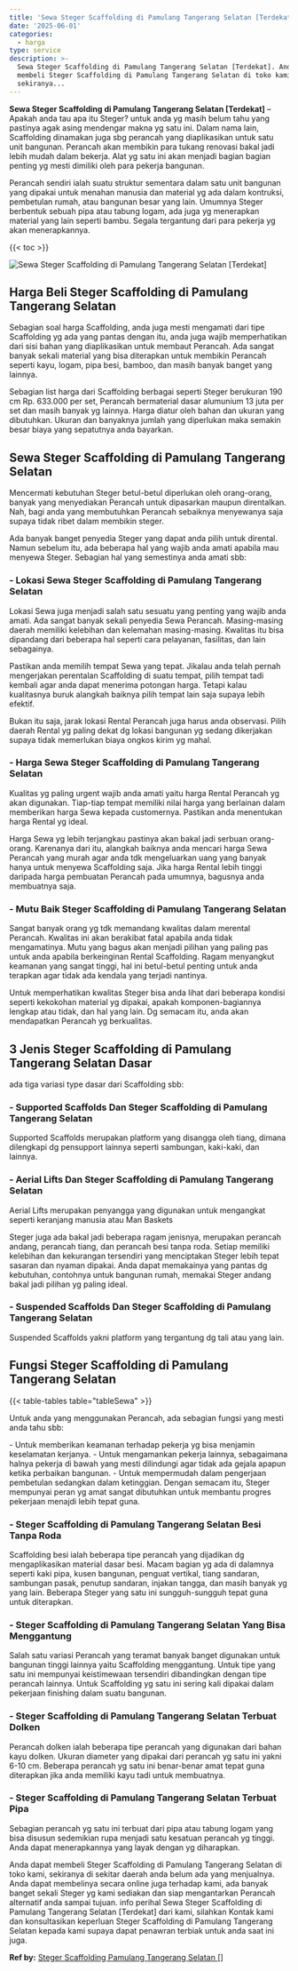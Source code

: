 ```yaml
---
title: 'Sewa Steger Scaffolding di Pamulang Tangerang Selatan [Terdekat]'
date: '2025-06-01'
categories:
  - harga
type: service
description: >-
  Sewa Steger Scaffolding di Pamulang Tangerang Selatan [Terdekat]. Anda dapat
  membeli Steger Scaffolding di Pamulang Tangerang Selatan di toko kami,
  sekiranya...
---
```


**Sewa Steger Scaffolding di Pamulang Tangerang Selatan \[Terdekat\]** – Apakah anda tau apa itu Steger? untuk anda yg masih belum tahu yang pastinya agak asing mendengar makna yg satu ini. Dalam nama lain, Scaffolding dinamakan juga sbg perancah yang diaplikasikan untuk satu unit bangunan. Perancah akan membikin para tukang renovasi bakal jadi lebih mudah dalam bekerja. Alat yg satu ini akan menjadi bagian bagian penting yg mesti dimiliki oleh para pekerja bangunan.

Perancah sendiri ialah suatu struktur sementara dalam satu unit bangunan yang dipakai untuk menahan manusia dan material yg ada dalam kontruksi, pembetulan rumah, atau bangunan besar yang lain. Umumnya Steger berbentuk sebuah pipa atau tabung logam, ada juga yg menerapkan material yang lain seperti bambu. Segala tergantung dari para pekerja yg akan menerapkannya.

{{< toc >}}

![Sewa Steger Scaffolding di Pamulang Tangerang Selatan [Terdekat]](/images/sewa-scaffolding-steger-02.png)

## Harga Beli Steger Scaffolding di Pamulang Tangerang Selatan

Sebagian soal harga Scaffolding, anda juga mesti mengamati dari tipe Scaffolding yg ada yang pantas dengan itu, anda juga wajib memperhatikan dari sisi bahan yang diaplikasikan untuk membaut Perancah. Ada sangat banyak sekali material yang bisa diterapkan untuk membikin Perancah seperti kayu, logam, pipa besi, bamboo, dan masih banyak banget yang lainnya.

Sebagian list harga dari Scaffolding berbagai seperti Steger berukuran 190 cm Rp. 633.000 per set, Perancah bermaterial dasar alumunium 13 juta per set dan masih banyak yg lainnya. Harga diatur oleh bahan dan ukuran yang dibutuhkan. Ukuran dan banyaknya jumlah yang diperlukan maka semakin besar biaya yang sepatutnya anda bayarkan.

## Sewa Steger Scaffolding di Pamulang Tangerang Selatan

Mencermati kebutuhan Steger betul-betul diperlukan oleh orang-orang, banyak yang menyediakan Perancah untuk dipasarkan maupun direntalkan. Nah, bagi anda yang membutuhkan Perancah sebaiknya menyewanya saja supaya tidak ribet dalam membikin steger.

Ada banyak banget penyedia Steger yang dapat anda pilih untuk dirental. Namun sebelum itu, ada beberapa hal yang wajib anda amati apabila mau menyewa Steger. Sebagian hal yang semestinya anda amati sbb:

### \- Lokasi Sewa Steger Scaffolding di Pamulang Tangerang Selatan

Lokasi Sewa juga menjadi salah satu sesuatu yang penting yang wajib anda amati. Ada sangat banyak sekali penyedia Sewa Perancah. Masing-masing daerah memiliki kelebihan dan kelemahan masing-masing. Kwalitas itu bisa dipandang dari beberapa hal seperti cara pelayanan, fasilitas, dan lain sebagainya.

Pastikan anda memilih tempat Sewa yang tepat. Jikalau anda telah pernah mengerjakan perentalan Scaffolding di suatu tempat, pilih tempat tadi kembali agar anda dapat menerima potongan harga. Tetapi kalau kualitasnya buruk alangkah baiknya pilih tempat lain saja supaya lebih efektif.

Bukan itu saja, jarak lokasi Rental Perancah juga harus anda observasi. Pilih daerah Rental yg paling dekat dg lokasi bangunan yg sedang dikerjakan supaya tidak memerlukan biaya ongkos kirim yg mahal.

### \- Harga Sewa Steger Scaffolding di Pamulang Tangerang Selatan

Kualitas yg paling urgent wajib anda amati yaitu harga Rental Perancah yg akan digunakan. Tiap-tiap tempat memiliki nilai harga yang berlainan dalam memberikan harga Sewa kepada customernya. Pastikan anda menentukan harga Rental yg ideal.

Harga Sewa yg lebih terjangkau pastinya akan bakal jadi serbuan orang-orang. Karenanya dari itu, alangkah baiknya anda mencari harga Sewa Perancah yang murah agar anda tdk mengeluarkan uang yang banyak hanya untuk menyewa Scaffolding saja. Jika harga Rental lebih tinggi daripada harga pembuatan Perancah pada umumnya, bagusnya anda membuatnya saja.

### \- Mutu Baik Steger Scaffolding di Pamulang Tangerang Selatan

Sangat banyak orang yg tdk memandang kwalitas dalam merental Perancah. Kwalitas ini akan berakibat fatal apabila anda tidak mengamatinya. Mutu yang bagus akan menjadi pilihan yang paling pas untuk anda apabila berkeinginan Rental Scaffolding. Ragam menyangkut keamanan yang sangat tinggi, hal ini betul-betul penting untuk anda terapkan agar tidak ada kendala yang terjadi nantinya.

Untuk memperhatikan kwalitas Steger bisa anda lihat dari beberapa kondisi seperti kekokohan material yg dipakai, apakah komponen-bagiannya lengkap atau tidak, dan hal yang lain. Dg semacam itu, anda akan mendapatkan Perancah yg berkualitas.

## 3 Jenis Steger Scaffolding di Pamulang Tangerang Selatan Dasar

ada tiga variasi type dasar dari Scaffolding sbb:

### \- Supported Scaffolds Dan Steger Scaffolding di Pamulang Tangerang Selatan

Supported Scaffolds merupakan platform yang disangga oleh tiang, dimana dilengkapi dg pensupport lainnya seperti sambungan, kaki-kaki, dan lainnya.

### \- Aerial Lifts Dan Steger Scaffolding di Pamulang Tangerang Selatan

Aerial Lifts merupakan penyangga yang digunakan untuk mengangkat seperti keranjang manusia atau Man Baskets

Steger juga ada bakal jadi beberapa ragam jenisnya, merupakan perancah andang, perancah tiang, dan perancah besi tanpa roda. Setiap memiliki kelebihan dan kekurangan tersendiri yang menciptakan Steger lebih tepat sasaran dan nyaman dipakai. Anda dapat memakainya yang pantas dg kebutuhan, contohnya untuk bangunan rumah, memakai Steger andang bakal jadi pilihan yg paling ideal.

### \- Suspended Scaffolds Dan Steger Scaffolding di Pamulang Tangerang Selatan

Suspended Scaffolds yakni platform yang tergantung dg tali atau yang lain.

## Fungsi Steger Scaffolding di Pamulang Tangerang Selatan

{{< table-tables table="tableSewa" >}}

Untuk anda yang menggunakan Perancah, ada sebagian fungsi yang mesti anda tahu sbb:

\- Untuk memberikan keamanan terhadap pekerja yg bisa menjamin keselamatan kerjanya. - Untuk mengamankan pekerja lainnya, sebagaimana halnya pekerja di bawah yang mesti dilindungi agar tidak ada gejala apapun ketika perbaikan bangunan. - Untuk mempermudah dalam pengerjaan pembetulan sedangkan dalam ketinggian. Dengan semacam itu, Steger mempunyai peran yg amat sangat dibutuhkan untuk membantu progres pekerjaan menajdi lebih tepat guna.

### \- Steger Scaffolding di Pamulang Tangerang Selatan Besi Tanpa Roda

Scaffolding besi ialah beberapa tipe perancah yang dijadikan dg mengaplikasikan material dasar besi. Macam bagian yg ada di dalamnya seperti kaki pipa, kusen bangunan, penguat vertikal, tiang sandaran, sambungan pasak, penutup sandaran, injakan tangga, dan masih banyak yg yang lain. Beberapa Steger yang satu ini sungguh-sungguh tepat guna untuk diterapkan.

### \- Steger Scaffolding di Pamulang Tangerang Selatan Yang Bisa Menggantung

Salah satu variasi Perancah yang teramat banyak banget digunakan untuk bangunan tinggi lainnya yaitu Scaffolding menggantung. Untuk tipe yang satu ini mempunyai keistimewaan tersendiri dibandingkan dengan tipe perancah lainnya. Untuk Scaffolding yg satu ini sering kali dipakai dalam pekerjaan finishing dalam suatu bangunan.

### \- Steger Scaffolding di Pamulang Tangerang Selatan Terbuat Dolken

Perancah dolken ialah beberapa tipe perancah yang digunakan dari bahan kayu dolken. Ukuran diameter yang dipakai dari perancah yg satu ini yakni 6-10 cm. Beberapa perancah yg satu ini benar-benar amat tepat guna diterapkan jika anda memiliki kayu tadi untuk membuatnya.

### \- Steger Scaffolding di Pamulang Tangerang Selatan Terbuat Pipa

Sebagian perancah yg satu ini terbuat dari pipa atau tabung logam yang bisa disusun sedemikian rupa menjadi satu kesatuan perancah yg tinggi. Anda dapat menerapkannya yang layak dengan yg diharapkan.

Anda dapat membeli Steger Scaffolding di Pamulang Tangerang Selatan di toko kami, sekiranya di sekitar daerah anda belum ada yang menjualnya. Anda dapat membelinya secara online juga terhadap kami, ada banyak banget sekali Steger yg kami sediakan dan siap mengantarkan Perancah alternatif anda sampai tujuan. info perihal Sewa Steger Scaffolding di Pamulang Tangerang Selatan \[Terdekat\] dari kami, silahkan Kontak kami dan konsultasikan keperluan Steger Scaffolding di Pamulang Tangerang Selatan kepada kami supaya dapat penawran terbiak untuk anda saat ini juga.

**Ref by:** [Steger Scaffolding Pamulang Tangerang Selatan []](https://id.wikipedia.org/wiki/Steger)
